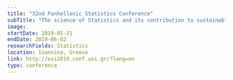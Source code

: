 ```yaml
---
title: "32nd Panhellenic Statistics Conference"
subTitle: "The science of Statistics and its contribution to sustainable development."
image:
startDate: 2019-05-31
endDate: 2019-06-02
researchFields: Statistics
location: Ioannina, Greece
link: http://esi2019.conf.uoi.gr/?lang=en
type: conference
---
```

